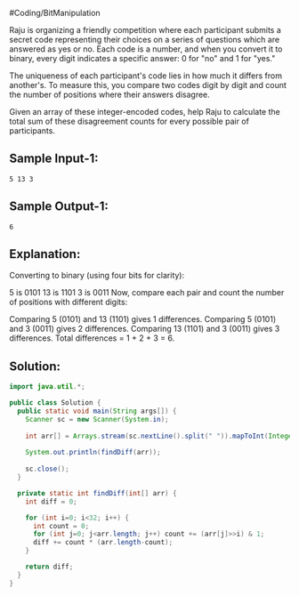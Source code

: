 #Coding/BitManipulation 

Raju is organizing a friendly competition where each participant submits a secret code representing their choices on a series of questions which are answered as yes or no. Each code is a number, and when you convert it to binary, every digit indicates a specific answer: 0 for "no" and 1 for "yes." 

The uniqueness of each participant's code lies in how much it differs from another's. 
To measure this, you compare two codes digit by digit and count the number of positions where their answers disagree.

Given an array of these integer-encoded codes, help Raju to calculate the total sum of these disagreement counts for every possible pair of participants.

Sample Input-1:
----------
```
5 13 3
```

Sample Output-1: 
----------
```
6
```

Explanation:
----------
Converting to binary (using four bits for clarity):

5 is 0101
13 is 1101
3 is 0011
Now, compare each pair and count the number of positions with different digits:

Comparing 5 (0101) and 13 (1101) gives 1 differences.
Comparing 5 (0101) and 3 (0011) gives 2 differences.
Comparing 13 (1101) and 3 (0011) gives 3 differences.
Total differences = 1 + 2 + 3 = 6.

## Solution:

```java
import java.util.*;

public class Solution {
  public static void main(String args[]) {
    Scanner sc = new Scanner(System.in);
  
    int arr[] = Arrays.stream(sc.nextLine().split(" ")).mapToInt(Integer::parseInt).toArray();
      
    System.out.println(findDiff(arr));
      
    sc.close();
  }

  private static int findDiff(int[] arr) {
    int diff = 0;

    for (int i=0; i<32; i++) {
      int count = 0;
      for (int j=0; j<arr.length; j++) count += (arr[j]>>i) & 1;
      diff += count * (arr.length-count);
    }

    return diff;
  }
}
```